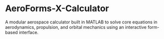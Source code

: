 # AeroForms-X-Calculator
A modular aerospace calculator built in MATLAB to solve core equations in aerodynamics, propulsion, and orbital mechanics using an interactive form-based interface.
